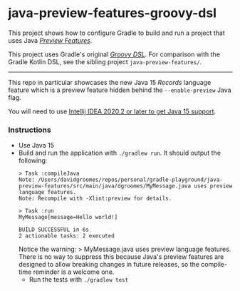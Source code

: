 # java-preview-features-groovy-dsl

This project shows how to configure Gradle to build and run a project that uses Java [_Preview Features_](https://openjdk.java.net/jeps/12).

This project uses Gradle's original [*Groovy DSL*](https://docs.gradle.org/current/dsl/index.html). For comparison with
the Gradle Kotlin DSL, see the sibling project `java-preview-features/`.

---

This repo in particular showcases the new Java 15 _Records_ language feature which is a preview feature hidden behind
the `--enable-preview` Java flag.

You will need to use [Intellij IDEA 2020.2 or later to get Java 15 support](https://blog.jetbrains.com/idea/2020/09/java-15-and-intellij-idea/).

### Instructions

* Use Java 15
* Build and run the application with `./gradlew run`. It should output the following:
    ```
    > Task :compileJava
    Note: /Users/davidgroomes/repos/personal/gradle-playground/java-preview-features/src/main/java/dgroomes/MyMessage.java uses preview language features.
    Note: Recompile with -Xlint:preview for details.
    
    > Task :run
    MyMessage[message=Hello world!]
    
    BUILD SUCCESSFUL in 6s
    2 actionable tasks: 2 executed
    ```
    Notice the warning:
      > MyMessage.java uses preview language features.
    There is no way to suppress this because Java's preview features are designed to allow breaking changes in future
    releases, so the compile-time reminder is a welcome one.   
  * Run the tests with `./gradlew test`
